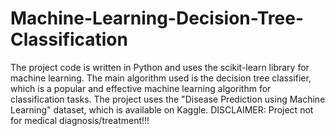 # Machine-Learning-Decision-Tree-Classification
The project code is written in Python and uses the scikit-learn library for machine learning. The main algorithm used is the decision tree classifier, which is a popular and effective machine learning algorithm for classification tasks. The project uses the "Disease Prediction using Machine Learning" dataset, which is available on Kaggle. DISCLAIMER:  Project not for medical diagnosis/treatment!!!
